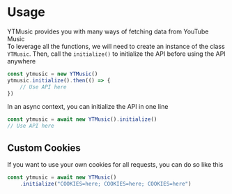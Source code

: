 # Usage

YTMusic provides you with many ways of fetching data from YouTube Music<br />
To leverage all the functions, we will need to create an instance of the class `YTMusic`.
Then, call the `initialize()` to initialize the API before using the API anywhere

```ts
const ytmusic = new YTMusic()
ytmusic.initialize().then(() => {
	// Use API here
})
```

In an async context, you can initialize the API in one line

```ts
const ytmusic = await new YTMusic().initialize()
// Use API here
```

## Custom Cookies

If you want to use your own cookies for all requests, you can do so like this

```ts
const ytmusic = await new YTMusic()
	.initialize("COOKIES=here; COOKIES=here; COOKIES=here")
```